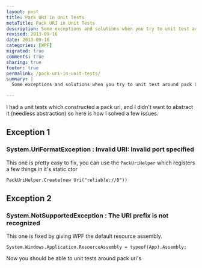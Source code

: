 ```yaml
---
layout: post
title: Pack URI in Unit Tests
metaTitle: Pack URI in Unit Tests
description: Some exceptions and solutions when you try to unit test around pack Uri's
revised: 2013-09-16
date: 2013-09-16
categories: [WPF]
migrated: true
comments: true
sharing: true
footer: true
permalink: /pack-uri-in-unit-tests/
summary: | 
  Some exceptions and solutions when you try to unit test around pack Uri's

---
```

I had a unit tests which constructed a pack uri, and I didn't want to abstract it (needless abstraction) so here is how I solved a few issues.

## Exception 1
### System.UriFormatException : Invalid URI: Invalid port specified
This one is pretty easy to fix, you can use the `PackUriHelper` which registers a few things in it's static ctor

    PackUriHelper.Create(new Uri("reliable://0"))

## Exception 2
### System.NotSupportedException : The URI prefix is not recognized
This one is fixed by giving WPF the default resource assembly.

    System.Windows.Application.ResourceAssembly = typeof(App).Assembly;

Now you should be able to unit tests around pack uri's